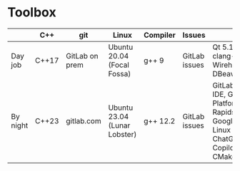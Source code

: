 # Toolbox
| | C++ | git | Linux | Compiler | Issues | Misc |
| --- | --- | --- | --- | --- | --- | --- |
| Day job  | C++17 | GitLab on prem | Ubuntu 20.04 (Focal Fossa) | g++ 9  | GitLab issues | Qt 5.15.2, CMake, clang-format, Wirehshark, bash, DBeaver, vim |
| By night | C++23 | gitlab.com     | Ubuntu 23.04 (Lunar Lobster) | g++ 12.2 | GitLab issues | GitLab VS Code web IDE, Google Cloud Platform (Sapphire Rapids), FIX, GoogleTest/Benchmark, Linux kernel 6.2, ChatGPT, GitHub Copilot, Python 3.11.2, CMake 3.25.1 |

